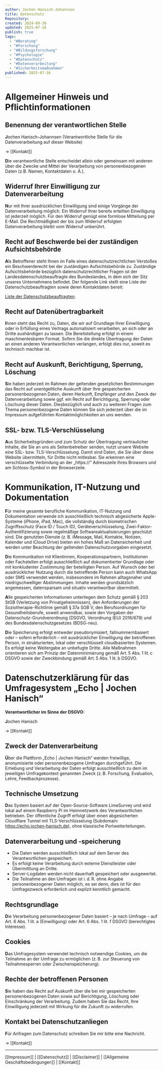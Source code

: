 ```yaml
---
author: Jochen Hanisch-Johannsen
title: Datenschutz
Repository:
created: 2024-09-30
updated: 2025-07-16
publish: true
tags:
  - "#Beratung"
  - "#Forschung"
  - "#Bildungsforschung"
  - "#Psychologie"
  - "#Datenschutz"
  - "#Datenverarbeitung"
  - "#Sicherheitsmaßnahmen"
published: 2025-07-16
---
```


# Allgemeiner Hinweis und Pflichtinformationen

## Benennung der verantwortlichen Stelle

**J**ochen Hanisch-Johannsen
(Verantwortliche Stelle für die Datenverarbeitung auf dieser Website)

→ [[Kontakt]]

**D**ie verantwortliche Stelle entscheidet allein oder gemeinsam mit anderen über die Zwecke und Mittel der Verarbeitung von personenbezogenen Daten (z.B. Namen, Kontaktdaten o. Ä.).

## Widerruf Ihrer Einwilligung zur Datenverarbeitung
**N**ur mit Ihrer ausdrücklichen Einwilligung sind einige Vorgänge der Datenverarbeitung möglich. Ein Widerruf Ihrer bereits erteilten Einwilligung ist jederzeit möglich. Für den Widerruf genügt eine formlose Mitteilung per E-Mail. Die Rechtmäßigkeit der bis zum Widerruf erfolgten Datenverarbeitung bleibt vom Widerruf unberührt.

## Recht auf Beschwerde bei der zuständigen Aufsichtsbehörde

**A**ls Betroffener steht Ihnen im Falle eines datenschutzrechtlichen Verstoßes ein Beschwerderecht bei der zuständigen Aufsichtsbehörde zu. Zuständige Aufsichtsbehörde bezüglich datenschutzrechtlicher Fragen ist der Landesdatenschutzbeauftragte des Bundeslandes, in dem sich der Sitz unseres Unternehmens befindet. Der folgende Link stellt eine Liste der Datenschutzbeauftragten sowie deren Kontaktdaten bereit:  

[Liste der Datenschutzbeauftragten](https://www.bfdi.bund.de/DE/Infothek/Anschriften_Links/anschriften_links-node.html).

## Recht auf Datenübertragbarkeit

**I**hnen steht das Recht zu, Daten, die wir auf Grundlage Ihrer Einwilligung oder in Erfüllung eines Vertrags automatisiert verarbeiten, an sich oder an Dritte aushändigen zu lassen. Die Bereitstellung erfolgt in einem maschinenlesbaren Format. Sofern Sie die direkte Übertragung der Daten an einen anderen Verantwortlichen verlangen, erfolgt dies nur, soweit es technisch machbar ist.

## Recht auf Auskunft, Berichtigung, Sperrung, Löschung

**S**ie haben jederzeit im Rahmen der geltenden gesetzlichen Bestimmungen das Recht auf unentgeltliche Auskunft über Ihre gespeicherten personenbezogenen Daten, deren Herkunft, Empfänger und den Zweck der Datenverarbeitung sowie ggf. ein Recht auf Berichtigung, Sperrung oder Löschung dieser Daten. Diesbezüglich und auch zu weiteren Fragen zum Thema personenbezogene Daten können Sie sich jederzeit über die im Impressum aufgeführten Kontaktmöglichkeiten an uns wenden.

## SSL- bzw. TLS-Verschlüsselung

**A**us Sicherheitsgründen und zum Schutz der Übertragung vertraulicher Inhalte, die Sie an uns als Seitenbetreiber senden, nutzt unsere Website eine SSL- bzw. TLS-Verschlüsselung. Damit sind Daten, die Sie über diese Website übermitteln, für Dritte nicht mitlesbar. Sie erkennen eine verschlüsselte Verbindung an der „https://“ Adresszeile Ihres Browsers und am Schloss-Symbol in der Browserzeile.

# Kommunikation, IT-Nutzung und Dokumentation

**F**ür meine gesamte berufliche Kommunikation, IT-Nutzung und Dokumentation verwende ich ausschließlich technisch abgesicherte Apple-Systeme (iPhone, iPad, Mac), die vollständig durch biometrischen Zugriffsschutz (Face ID / Touch ID), Geräteverschlüsselung, Zwei-Faktor-Authentifizierung sowie regelmäßige Softwareaktualisierungen geschützt sind. Die genutzten Dienste (z. B. iMessage, Mail, Kontakte, Notizen, Kalender und iCloud Drive) bieten ein hohes Maß an Datensicherheit und werden unter Beachtung der geltenden Datenschutzvorgaben eingesetzt.

**D**ie Kommunikation mit Klientinnen, Kooperationspartnern, Institutionen oder Fachstellen erfolgt ausschließlich auf dokumentierter Grundlage oder mit konkludenter Zustimmung der beteiligten Person. Auf Wunsch oder bei ausdrücklicher Nutzung durch die betreffende Person kann auch WhatsApp oder SMS verwendet werden, insbesondere im Rahmen alltagsnaher und niedrigschwelliger Abstimmungen. Inhalte werden grundsätzlich angemessen, datensparsam und situativ verantwortbar übermittelt.

**A**lle gespeicherten Informationen unterliegen dem Schutz gemäß § 203 StGB (Verletzung von Privatgeheimnissen), den Anforderungen der Soziotherapie-Richtlinie gemäß § 37a SGB V, den Berufsordnungen für Gesundheitsberufe, soweit anwendbar, sowie den Vorgaben der Datenschutz-Grundverordnung (DSGVO, Verordnung (EU) 2016/679) und des Bundesdatenschutzgesetzes (BDSG-neu).

**D**ie Speicherung erfolgt entweder pseudonymisiert, fallnummernbasiert oder – sofern erforderlich – mit ausdrücklicher Einwilligung der betroffenen Person, in strukturierten, lokal oder verschlüsselt cloudbasierten Systemen. Es erfolgt keine Weitergabe an unbefugte Dritte. Alle Maßnahmen orientieren sich am Prinzip der Datenminimierung gemäß Art. 5 Abs. 1 lit. c DSGVO sowie der Zweckbindung gemäß Art. 5 Abs. 1 lit. b DSGVO.

# Datenschutzerklärung für das Umfragesystem „Echo | Jochen Hanisch“

**Verantwortlicher im Sinne der DSGVO:**

**J**ochen Hanisch

→ [[Kontakt]]

## Zweck der Datenverarbeitung

**Ü**ber die Plattform „Echo | Jochen Hanisch“ werden freiwillige, anonymisierte oder personenbezogene Umfragen durchgeführt. Die Erhebung und Verarbeitung der Daten erfolgt ausschließlich zu dem im jeweiligen Umfragekontext genannten Zweck (z. B. Forschung, Evaluation, Lehre, Feedbackprozesse).

## Technische Umsetzung

**D**as System basiert auf der Open-Source-Software LimeSurvey und wird lokal auf einem Raspberry Pi im Heimnetzwerk des Verantwortlichen betrieben. Der öffentliche Zugriff erfolgt über einen abgesicherten Cloudflare Tunnel mit TLS-Verschlüsselung (Subdomain: https://echo.jochen-hanisch.de), ohne klassische Portweiterleitungen.

## Datenverarbeitung und -speicherung

- Die Daten werden ausschließlich lokal auf dem Server des Verantwortlichen gespeichert.
- Es erfolgt keine Verarbeitung durch externe Dienstleister oder Übermittlung an Dritte.
- Server-Logdaten werden nicht dauerhaft gespeichert oder ausgewertet.
- Die Teilnahme an den Umfragen ist i. d. R. ohne Angabe personenbezogener Daten möglich, es sei denn, dies ist für den Umfragezweck erforderlich und explizit kenntlich gemacht.

## Rechtsgrundlage

**D**ie Verarbeitung personenbezogener Daten basiert – je nach Umfrage – auf Art. 6 Abs. 1 lit. a (Einwilligung) oder Art. 6 Abs. 1 lit. f DSGVO (berechtigtes Interesse).

## Cookies

**D**as Umfragesystem verwendet technisch notwendige Cookies, um die Teilnahme an der Umfrage zu ermöglichen (z. B. zur Steuerung von Teilnahmesperren oder Zwischenspeicherung).

## Rechte der betroffenen Personen

**S**ie haben das Recht auf Auskunft über die bei mir gespeicherten personenbezogenen Daten sowie auf Berichtigung, Löschung oder Einschränkung der Verarbeitung. Zudem haben Sie das Recht, Ihre Einwilligung jederzeit mit Wirkung für die Zukunft zu widerrufen.

## Kontakt bei Datenschutzanliegen

**F**ür Anfragen zum Datenschutz schreiben Sie mir bitte eine Nachricht.

→ [[Kontakt]]

---

[[Impressum]] | [[Datenschutz]] | [[Disclaimer]] | [[Allgemeine Geschäftsbedingungen]] | [[Kontakt]]
